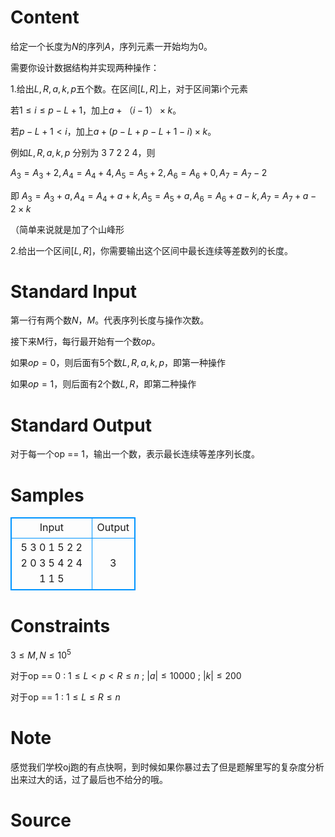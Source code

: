 
# Content

给定一个长度为$N$的序列${A}$，序列元素一开始均为0。

需要你设计数据结构并实现两种操作：

1.给出$L,R,a,k,p$五个数。在区间$[L,R]$上，对于区间第i个元素

若$1 \leq i \leq p - L + 1$，加上$a + （i - 1） \times k$。

若$p  - L + 1< i$，加上$a + (p - L + p - L + 1 - i) \times k$。

例如$L,R,a,k,p$ 分别为 3 7 2 2 4，则

$A_3=A_3+2 , A_4=A_4+4 , A_5=A_5+2 , A_6=A_6+ 0 , A_7=A_7-2$

即 $A_3=A_3 + a , A_4=A_4 + a + k , A_5=A_5+a , A_6=A_6 + a - k , A_7=A_7 + a - 2 \times k$

（简单来说就是加了个山峰形

2.给出一个区间$[L,R]$，你需要输出这个区间中最长连续等差数列的长度。

# Standard Input

第一行有两个数$N$，$M$。代表序列长度与操作次数。

接下来M行，每行最开始有一个数$op$。

如果$op=0$，则后面有5个数$L,R,a,k,p$，即第一种操作

如果$op=1$，则后面有2个数$L,R$，即第二种操作

# Standard Output

对于每一个op == 1，输出一个数，表示最长连续等差序列长度。

# Samples

<style>
        table,table tr th, table tr td { border:1px solid #0094ff; }
        table { width: 200px; min-height: 25px; line-height: 25px; text-align: center; border-collapse: collapse;}   
    </style>
<table>
	<tr>
		<td>Input</td>
		<td>Output</td>
	</tr>
<tr><td>5 3
0 1 5 2 2 2
0 3 5 4 2 4
1 1 5</td><td>3
</td></tr></table>


# Constraints

$3\leq M,N \leq 10^5$

对于op == 0 : $1 \leq L < p < R \leq n$ ; $|a| \leq 10000$ ; $|k| \leq 200$

对于op == 1 : $1 \leq L \leq R \leq n$

# Note

感觉我们学校oj跑的有点快啊，到时候如果你暴过去了但是题解里写的复杂度分析出来过大的话，过了最后也不给分的哦。

# Source


